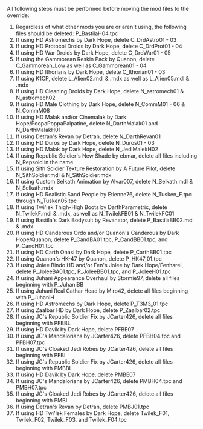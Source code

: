 All following steps must be performed before moving the mod files to the override:

1. Regardless of what other mods you are or aren't using, the following files should be deleted: P_BastilaH04.tpc
2. If using HD Astromechs by Dark Hope, delete C_DrdAstro01 - 03
3. If using HD Protocol Droids by Dark Hope, delete C_DrdProt01 - 04
4. If using HD War Droids by Dark Hope, delete C_DrdWar01 - 05
5. If using the Gammorean Reskin Pack by Quanon, delete C_Gammorean_Low as well as C_Gammorean01 - 04
6. If using HD Ithorians by Dark Hope, delete C_Ithorian01 - 03
7. If using K1CP, delete L_Alien02.mdl & .mdx as well as L_Alien05.mdl & .mdx
8. If using HD Cleaning Droids by Dark Hope, delete N_astromech01 & N_astromech02
9. If using HD Male Clothing by Dark Hope, delete N_CommM01 - 06 & N_CommM08
10. If using HD Malak and/or Cinemalak by Dark Hope/PoopaPoppaPalpatine, delete N_DarthMalak01 and N_DarthMalakH01
11. If using Detran's Revan by Detran, delete N_DarthRevan01
12. If using HD Duros by Dark Hope, delete N_Duros01 - 03
13. If using HD Malak by Dark Hope, delete N_JediMalekH02
14. If using Republic Soldier's New Shade by ebmar, delete all files including N_Repsold in the name
15. If using Sith Soldier Texture Restoration by A Future Pilot, delete N_SithSoldier.mdl & N_SithSoldier.mdx
16. If using Custom Selkath Animation by Alvar007, delete N_Selkath.mdl & N_Selkath.mdx
17. If using HD Realistic Sand People by Etienne76, delete N_Tusken_F.tpc through N_Tusken05.tpc
18. If using Twi'lek Thigh-High Boots by DarthParametric, delete N_TwilekF.mdl & .mdx, as well as N_TwilekFB01 & N_TwilekFC01
19. If using Bastila's Dark Bodysuit by Revanator, delete P_BastilaBB02.mdl & .mdx
20. If using HD Canderous Ordo and/or Quanon's Canderous by Dark Hope/Quanon, delete P_CandBA01.tpc, P_CandBB01.tpc, and P_CandH01.tpc
21. If using HD Carth Onasi by Dark Hope, delete P_CarthBB01.tpc
22. If using Quanon's HK-47 by Quanon, delete P_HK47_01.tpc
23. If using Jolee Bindo HD and/or Fen's Jolee by Dark Hope/Fenharel, delete P_JoleeBA01.tpc, P_JoleeBB01.tpc, and P_JoleeH01.tpc
24. If using Juhani Appearance Overhaul by Stormie97, delete all files beginning with P_JuhaniBB
25. If using Juhani Real Cathar Head by Miro42, delete all files beginning with P_JuhaniH
26. If using HD Astromechs by Dark Hope, delete P_T3M3_01.tpc
27. If using Zaalbar HD by Dark Hope, delete P_Zaalbar02.tpc
28. If using JC's Republic Soldier Fix by JCarter426, delete all files beginning with PFBBL
29. If using HD Davik by Dark Hope, delete PFBE07
30. If using JC's Mandalorians by JCarter426, delete PFBH04.tpc and PFBH07.tpc
31. If using JC's Cloaked Jedi Robes by JCarter426, delete all files beginning with PFBI
32. If using JC's Republic Soldier Fix by JCarter426, delete all files beginning with PMBBL
33. If using HD Davik by Dark Hope, delete PMBE07
34. If using JC's Mandalorians by JCarter426, delete PMBH04.tpc and PMBH07.tpc
35. If using JC's Cloaked Jedi Robes by JCarter426, delete all files beginning with PMBI
36. If using Detran's Revan by Detran, delete PMBJ01.tpc
37. If using HD Twi'lek Females by Dark Hope, delete Twilek_F01, Twilek_F02, Twilek_F03, and Twilek_F04.tpc
